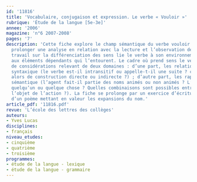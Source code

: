 ```yaml
---
id: '11816'
title: 'Vocabulaire, conjugaison et expression. Le verbe « Vouloir »'
rubrique: 'Étude de la langue [5e-3e]'
annee: '2006'
magazine: 'n°6 2007-2008'
pages: '7'
description: 'Cette fiche explore le champ sémantique du verbe vouloir. Elle peut
  prolonger une analyse en relation avec la lecture et l’observation de textes. Le
  travail sur la différenciation des sens lie le verbe à son environnement immédiat,
  aux éléments dépendants qui l’entourent. Le cadre où prend sens le verbe résulte
  de considérations relevant de deux domaines : d’une part, les relations d’ordre
  syntaxique (le verbe est-il intransitif ou appelle-t-il une suite ? celle-ci est-elle
  alors de construction directe ou indirecte ?) ; d’autre part, les rapports de niveau
  sémantique (l’agent fait-il partie des noms animés ou non animés ? L’objet désigne-t-il
  quelqu’un ou quelque chose ? Quelles combinaisons sont possibles entre l’agent et
  l’objet de l’action ?). La fiche se prolonge par un exercice d’écriture à partir
  d’un poème mettant en valeur les expansions du nom.'
article_pdf: '11816.pdf'
revue: 'L’école des lettres des collèges'
auteurs:
- Yves Lucas
disciplines:
- français
niveau_etudes:
- cinquième
- quatrième
- troisième
programmes:
- étude de la langue - lexique
- étude de la langue - grammaire
---
```


